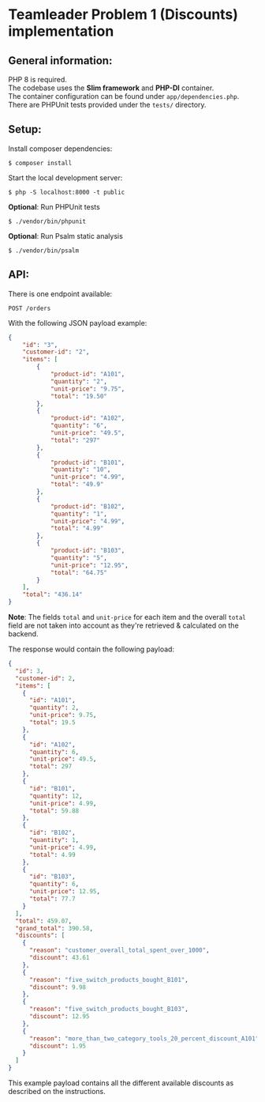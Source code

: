 # Teamleader Problem 1 (Discounts) implementation

## General information:

PHP 8 is required.  
The codebase uses the **Slim framework** and **PHP-DI** container.  
The container configuration can be found under `app/dependencies.php`.  
There are PHPUnit tests provided under the `tests/` directory.


## Setup:

Install composer dependencies:
```shell
$ composer install
```

Start the local development server:
```shell
$ php -S localhost:8000 -t public 
```

**Optional**: Run PHPUnit tests
```shell
$ ./vendor/bin/phpunit
```

**Optional**: Run Psalm static analysis
```shell
$ ./vendor/bin/psalm
```

## API:

There is one endpoint available:
```
POST /orders
```

With the following JSON payload example:  
```json
{
	"id": "3",
	"customer-id": "2",
	"items": [
		{
			"product-id": "A101",
			"quantity": "2",
			"unit-price": "9.75",
			"total": "19.50"
		},
		{
			"product-id": "A102",
			"quantity": "6",
			"unit-price": "49.5",
			"total": "297"
		},
		{
			"product-id": "B101",
			"quantity": "10",
			"unit-price": "4.99",
			"total": "49.9"
		},
		{
			"product-id": "B102",
			"quantity": "1",
			"unit-price": "4.99",
			"total": "4.99"
		},
		{
			"product-id": "B103",
			"quantity": "5",
			"unit-price": "12.95",
			"total": "64.75"
		}
	],
    "total": "436.14"
}
```
**Note**: The fields `total` and `unit-price` for each item and the overall `total` field are not taken into account as they're retrieved & calculated on the backend.

The response would contain the following payload:  
```json
{
  "id": 3,
  "customer-id": 2,
  "items": [
    {
      "id": "A101",
      "quantity": 2,
      "unit-price": 9.75,
      "total": 19.5
    },
    {
      "id": "A102",
      "quantity": 6,
      "unit-price": 49.5,
      "total": 297
    },
    {
      "id": "B101",
      "quantity": 12,
      "unit-price": 4.99,
      "total": 59.88
    },
    {
      "id": "B102",
      "quantity": 1,
      "unit-price": 4.99,
      "total": 4.99
    },
    {
      "id": "B103",
      "quantity": 6,
      "unit-price": 12.95,
      "total": 77.7
    }
  ],
  "total": 459.07,
  "grand_total": 390.58,
  "discounts": [
    {
      "reason": "customer_overall_total_spent_over_1000",
      "discount": 43.61
    },
    {
      "reason": "five_switch_products_bought_B101",
      "discount": 9.98
    },
    {
      "reason": "five_switch_products_bought_B103",
      "discount": 12.95
    },
    {
      "reason": "more_than_two_category_tools_20_percent_discount_A101",
      "discount": 1.95
    }
  ]
}
```

This example payload contains all the different available discounts as described on the instructions.
